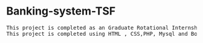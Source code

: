 # Banking-system-TSF
<pre>This project is completed as an Graduate Rotational Internship Program(GRIP) completion  task at The Sparks Foundation Company.
This project is completed using HTML , CSS,PHP, Mysql and Bootstrap.
</pre>
